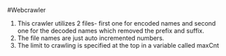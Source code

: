 #Webcrawler
1. This crawler utilizes 2 files- first one for encoded names and second one for the decoded names which removed the prefix and suffix. 
2. The file names are just auto incremented numbers. 
3. The limit to crawling is specified at the top in a variable called maxCnt 